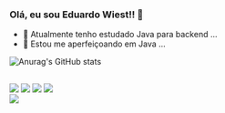 ### Olá, eu sou Eduardo Wiest!! 👋

- 🔭 Atualmente tenho estudado Java para backend ...
- 🌱 Estou me aperfeiçoando em Java ...

 ![Anurag's GitHub stats](https://github-readme-stats.vercel.app/api?username=eduwiest&theme=gruvbox&show_icons=true)
 ##
 <div>
     <a href="mailto:eduwiest@gmail.com"><img src="https://img.shields.io/badge/Gmail-D14836?style=for-the-badge&logo=gmail&logoColor=white"></a>  
     <img src="https://img.shields.io/badge/Java-ED8B00?style=for-the-badge&logo=java&logoColor=white">
     <img src="https://img.shields.io/badge/Spring-6DB33F?style=for-the-badge&logo=spring&logoColor=white">
     <img src="https://img.shields.io/badge/MySQL-00000F?style=for-the-badge&logo=mysql&logoColor=white">
</div>
<div>
     <img src="https://img.shields.io/github/watchers/eduwiest/eduwiest.svg">
</div>
<!--
**eduwiest/eduwiest** is a ✨ _special_ ✨ repository because its `README.md` (this file) appears on your GitHub profile.

Here are some ideas to get you started:

- 🔭 I’m currently working on ...
- 🌱 I’m currently learning ...
- 👯 I’m looking to collaborate on ...
- 🤔 I’m looking for help with ...
- 💬 Ask me about ...
- 📫 How to reach me: ...
- 😄 Pronouns: ...
- ⚡ Fun fact: ...
-->
